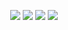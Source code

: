 <p align="center">
   <a href="https://www.nexusmods.com/mountandblade2bannerlord/mods/2006" alt="Nexus Harmony">
   <img src="https://img.shields.io/badge/Nexus-Harmony-yellow.svg" /></a>
   <a href="https://www.nexusmods.com/mountandblade2bannerlord/mods/2006" alt="Nexus Harmony">
   <img src="https://img.shields.io/endpoint?url=https%3A%2F%2Fnexusmods-version-pzk4e0ejol6j.runkit.sh%3FgameId%3Dmountandblade2bannerlord%26modId%3D2006" /></a>
   <a href="https://www.nexusmods.com/mountandblade2bannerlord/mods/2006" alt="Nexus Harmony">
   <img src="https://img.shields.io/endpoint?url=https%3A%2F%2Fnexusmods-downloads-ayuqql60xfxb.runkit.sh%2F%3Ftype%3Dunique%26gameId%3D3174%26modId%3D2006" /></a>
   <a href="https://www.nexusmods.com/mountandblade2bannerlord/mods/2006" alt="Nexus Harmony">
   <img src="https://img.shields.io/endpoint?url=https%3A%2F%2Fnexusmods-downloads-ayuqql60xfxb.runkit.sh%2F%3Ftype%3Dtotal%26gameId%3D3174%26modId%3D2006" /></a>
</p>
